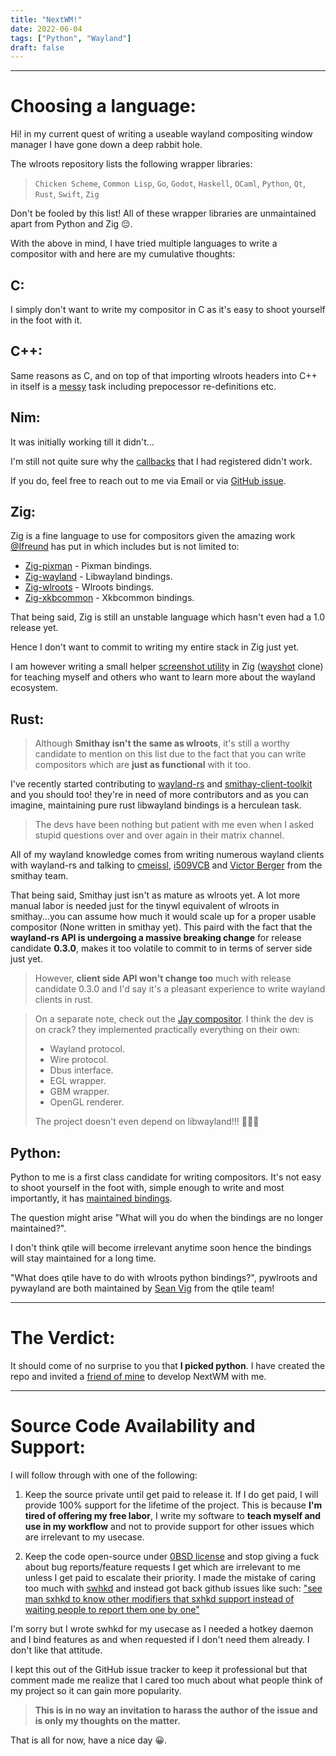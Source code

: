 ```yaml
---
title: "NextWM!"
date: 2022-06-04
tags: ["Python", "Wayland"]
draft: false
---
```


---

# Choosing a language:

Hi! in my current quest of writing a useable wayland compositing window manager I have gone down a deep rabbit hole.

The wlroots repository lists the following wrapper libraries:

> `Chicken Scheme`, `Common Lisp`, `Go`, `Godot`, `Haskell`, `OCaml`, `Python`, `Qt`, `Rust`, `Swift`, `Zig`

Don't be fooled by this list! All of these wrapper libraries are unmaintained apart from Python and Zig 😔.

With the above in mind, I have tried multiple languages to write a compositor with and here are my cumulative thoughts:

## C:

I simply don't want to write my compositor in C as it's easy to shoot yourself in the foot with it.

## C++:

Same reasons as C, and on top of that importing wlroots headers into C++ in itself is a [messy](https://github.com/swaywm/wlroots/issues/682) task
including prepocessor re-definitions etc.

## Nim:

It was initially working till it didn't...

I'm still not quite sure why the [callbacks](https://github.com/Shinyzenith/nim-wl/blob/devel/src/libherb.nim#L125=) that I had registered didn't work.

If you do, feel free to reach out to me via Email or via [GitHub issue](https://github.com/Shinyzenith/nim-wl/issues/new).

## Zig:

Zig is a fine language to use for compositors given the amazing work [@Ifreund](https://github.com/ifreund/) has put in which includes but is not limited to:

- [Zig-pixman](https://github.com/ifreund/zig-pixman) - Pixman bindings.
- [Zig-wayland](https://github.com/ifreund/zig-wayland) - Libwayland bindings.
- [Zig-wlroots](https://github.com/swaywm/zig-wlroots) - Wlroots bindings.
- [Zig-xkbcommon](https://github.com/ifreund/zig-xkbcommon) - Xkbcommon bindings.

That being said, Zig is still an unstable language which hasn't even had a 1.0 release yet.

Hence I don't want to commit to writing my entire stack in Zig just yet.

I am however writing a small helper [screenshot utility](https://github.com/shinyzenith/zigshot) in Zig ([wayshot](https://github.com/waycrate/wayshot) clone) for
teaching myself and others who want to learn more about the wayland ecosystem.

## Rust:

> Although **Smithay isn't the same as wlroots**, it's still a worthy candidate to mention on this list due to the fact that you can write compositors
> which are **just as functional** with it too.

I've recently started contributing to [wayland-rs](https://github.com/smithay/wayland-rs) and [smithay-client-toolkit](https://github.com/smithay/client-toolkit)
and you should too! they're in need of more contributors and as you can imagine, maintaining pure rust libwayland bindings is a herculean task.

> The devs have been nothing but patient with me even when I asked stupid questions over and over again in their matrix channel.

All of my wayland knowledge comes from writing numerous wayland clients with wayland-rs and talking to [cmeissl](https://github.com/cmeissl),
[i509VCB](https://github.com/i509VCB) and [Victor Berger](https://github.com/vberger) from the smithay team.

That being said, Smithay just isn't as mature as wlroots yet. A lot more manual labor is needed just for the tinywl equivalent of wlroots in smithay...you
can assume how much it would scale up for a proper usable compositor (None written in smithay yet). This paird with the fact that the **wayland-rs API
is undergoing a massive breaking change** for release candidate **0.3.0**, makes it too volatile to commit to in terms of server side just yet.

> However, **client side API won't change too** much with release candidate 0.3.0 and I'd say it's a pleasant experience to write wayland clients in rust.

> On a separate note, check out the [Jay compositor](https://github.com/mahkoh/jay). I think the dev is on crack? they implemented practically everything
> on their own:
>
> - Wayland protocol.
> - Wire protocol.
> - Dbus interface.
> - EGL wrapper.
> - GBM wrapper.
> - OpenGL renderer.
>
> The project doesn't even depend on libwayland!!! 🤯🤯🤯

## Python:

Python to me is a first class candidate for writing compositors. It's not easy to shoot yourself in the foot with, simple enough to write and most importantly,
it has [maintained bindings](https://github.com/flacjacket/pywlroots).

The question might arise "What will you do when the bindings are no longer maintained?".

I don't think qtile will become irrelevant anytime soon hence the bindings will stay maintained for a long time.

"What does qtile have to do with wlroots python bindings?", pywlroots and pywayland are both maintained by [Sean Vig](https://github.com/flacjacket)
from the qtile team!

---

# The Verdict:

It should come of no surprise to you that **I picked python**. I have created the repo and invited a [friend of mine](https://github.com/actualdankcoder)
to develop NextWM with me.

---

# Source Code Availability and Support:

I will follow through with one of the following:

1. Keep the source private until get paid to release it. If I do get paid, I will provide 100% support for the lifetime of the project. This is because
   **I'm tired of offering my free labor**, I write my software to **teach myself and use in my workflow** and not to provide support for other issues
   which are irrelevant to my usecase.

1. Keep the code open-source under [0BSD license](https://spdx.org/licenses/0BSD.html) and stop giving a fuck about bug reports/feature requests I
   get which are irrelevant to me unless I get paid to escalate their priority. I made the mistake of caring too much with [swhkd](https://github.com/waycrate/swhkd)
   and instead got back github issues like such: ["see man sxhkd to know other modifiers that sxhkd support instead of waiting people to report them one by one"](https://github.com/waycrate/swhkd/issues/125)

I'm sorry but I wrote swhkd for my usecase as I needed a hotkey daemon and I bind features as and when requested if I don't need them already. I
don't like that attitude.

I kept this out of the GitHub issue tracker to keep it professional but that comment made me realize that I cared too much about what people think of
my project so it can gain more popularity.

> **This is in no way an invitation to harass the author of the issue and is only my thoughts on the matter.**

That is all for now, have a nice day 😀.
